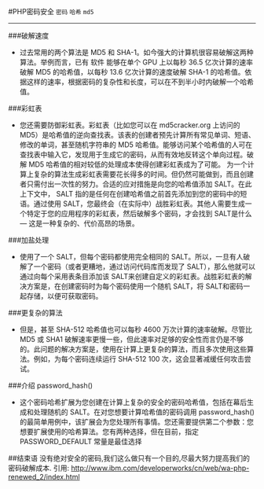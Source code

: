 #PHP密码安全
`密码` `哈希` `md5`

- - -
###破解速度
- 过去常用的两个算法是 MD5 和 SHA-1。如今强大的计算机很容易破解这两种算法。举例而言，已有 软件 能够在单个 GPU 上以每秒 36.5 亿次计算的速率破解 MD5 的哈希值，以每秒 13.6 亿次计算的速度破解 SHA-1 的哈希值。依据这样的速率，根据密码的复杂性和长度，可以在不到半小时内破解一个哈希值。

###彩虹表
-  您还需要防御彩虹表。彩虹表（比如您可以在 md5cracker.org 上访问的 MD5）是哈希值的逆向查找表。该表的创建者预先计算所有常见单词、短语、修改的单词，甚至随机字符串的 MD5 哈希值。能够访问某个哈希值的人可在查找表中输入它，发现用于生成它的密码，从而有效地反转这个单向过程。破解 MD5 哈希值的相对较低的处理成本使得创建彩虹表成为了可能。
为一个计算上复杂的算法生成彩虹表需要花长得多的时间。但仍然可能做到，而且创建者只需付出一次性的努力。合适的应对措施是向您的哈希值添加 SALT。在此上下文中， SALT 指的是任何在创建哈希值之前首先添加到您的密码中的短语。通过使用 SALT，您最终会（在实际中）战胜彩虹表。其他人需要生成一个特定于您的应用程序的彩虹表，然后破解多个密码，才会找到 SALT是什么 — 这是一种复杂的、代价高昂的场景。

###加盐处理
- 使用了一个 SALT，但每个密码都使用完全相同的 SALT。所以，一旦有人破解了一个密码（或者更糟地，通过访问代码库而发现了 SALT），那么他就可以通过向每个采用表条目添加该 SALT来创建自定义的彩虹表。战胜彩虹表的解决方案是，在创建密码时为每个密码使用一个随机 SALT，将 SALT和密码一起存储，以便可获取密码。

###更复杂的算法
- 但是，甚至 SHA-512 哈希值也可以每秒 4600 万次计算的速率破解。尽管比 MD5 或 SHA1 破解速率更慢一些，但此速率对足够的安全性而言仍是不够的。此问题的解决方案是，使用在计算上更复杂的算法，而且多次使用这些算法。例如，为每个密码连续运行 SHA-512 100 次，这会显著减缓任何攻击尝试。

###介绍 password_hash()
- 这个密码哈希扩展为您创建在计算上复杂的安全的密码哈希值，包括在幕后生成和处理随机的 SALT。在对您想要计算哈希值的密码调用 password_hash() 的最简单用例中，该扩展会为您处理所有事情。您还需要提供第二个参数：您想要扩展使用的哈希算法。您有两种选择，但在目前，指定 PASSWORD_DEFAULT 常量是最佳选择

##结束语
没有绝对安全的密码,我们这么做只有一个目的,尽最大努力提高我们的密码破解成本.
引用:
http://www.ibm.com/developerworks/cn/web/wa-php-renewed_2/index.html
